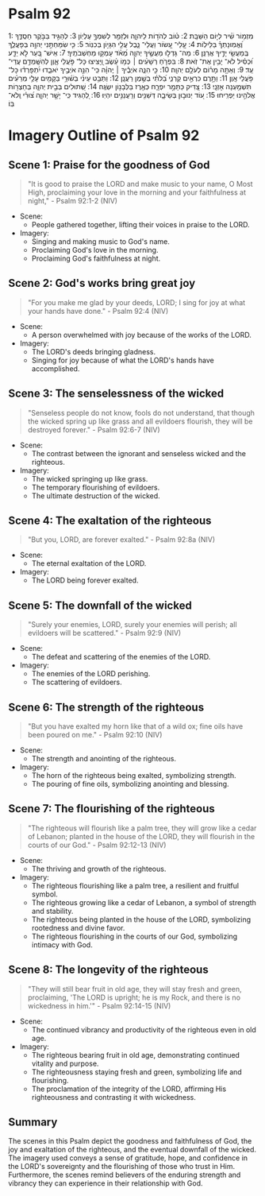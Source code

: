 # Psalm 92
1: מִזְמ֥וֹר שִׁ֗יר לְי֣וֹם הַשַּׁבָּֽת׃
2: ט֗וֹב לְהֹד֥וֹת לַיהוָ֑ה וּלְזַמֵּ֖ר לְשִׁמְךָ֣ עֶלְיֽוֹן׃
3: לְהַגִּ֣יד בַּבֹּ֣קֶר חַסְֽדֶּ֑ךָ וֶ֝אֱמֽוּנָתְךָ֗ בַּלֵּילֽוֹת׃
4: עֲֽלֵי־ עָ֭שׂוֹר וַעֲלֵי־ נָ֑בֶל עֲלֵ֖י הִגָּי֣וֹן בְּכִנּֽוֹר׃
5: כִּ֤י שִׂמַּחְתַּ֣נִי יְהוָ֣ה בְּפָעֳלֶ֑ךָ בְּֽמַעֲשֵׂ֖י יָדֶ֣יךָ אֲרַנֵּֽן׃
6: מַה־ גָּדְל֣וּ מַעֲשֶׂ֣יךָ יְהוָ֑ה מְ֝אֹ֗ד עָמְק֥וּ מַחְשְׁבֹתֶֽיךָ׃
7: אִֽישׁ־ בַּ֭עַר לֹ֣א יֵדָ֑ע וּ֝כְסִ֗יל לֹא־ יָבִ֥ין אֶת־ זֹֽאת׃
8: בִּפְרֹ֤חַ רְשָׁעִ֨ים ׀ כְּמ֥וֹ עֵ֗שֶׂב וַ֭יָּצִיצוּ כָּל־ פֹּ֣עֲלֵי אָ֑וֶן לְהִשָּֽׁמְדָ֥ם עֲדֵי־ עַֽד׃
9: וְאַתָּ֥ה מָר֗וֹם לְעֹלָ֥ם יְהוָֽה׃
10: כִּ֤י הִנֵּ֪ה אֹיְבֶ֡יךָ ׀ יְֽהוָ֗ה כִּֽי־ הִנֵּ֣ה אֹיְבֶ֣יךָ יֹאבֵ֑דוּ יִ֝תְפָּרְד֗וּ כָּל־ פֹּ֥עֲלֵי אָֽוֶן׃
11: וַתָּ֣רֶם כִּרְאֵ֣ים קַרְנִ֑י בַּ֝לֹּתִ֗י בְּשֶׁ֣מֶן רַעֲנָֽן׃
12: וַתַּבֵּ֥ט עֵינִ֗י בְּשׁ֫וּרָ֥י בַּקָּמִ֖ים עָלַ֥י מְרֵעִ֗ים תִּשְׁמַ֥עְנָה אָזְנָֽי׃
13: צַ֭דִּיק כַּתָּמָ֣ר יִפְרָ֑ח כְּאֶ֖רֶז בַּלְּבָנ֣וֹן יִשְׂגֶּֽה׃
14: שְׁ֭תוּלִים בְּבֵ֣ית יְהוָ֑ה בְּחַצְר֖וֹת אֱלֹהֵ֣ינוּ יַפְרִֽיחוּ׃
15: ע֭וֹד יְנוּב֣וּן בְּשֵׂיבָ֑ה דְּשֵׁנִ֖ים וְרַֽעֲנַנִּ֣ים יִהְיֽוּ׃
16: לְ֭הַגִּיד כִּֽי־ יָשָׁ֣ר יְהוָ֑ה צ֝וּרִ֗י וְֽלֹא־ בּֽוֹ׃

# Imagery Outline of Psalm 92

## Scene 1: Praise for the goodness of God

> "It is good to praise the LORD and make music to your name, O Most High, proclaiming your love in the morning and your faithfulness at night," - Psalm 92:1-2 (NIV)

- Scene:
  - People gathered together, lifting their voices in praise to the LORD.
- Imagery:
  - Singing and making music to God's name.
  - Proclaiming God's love in the morning.
  - Proclaiming God's faithfulness at night.

## Scene 2: God's works bring great joy

> "For you make me glad by your deeds, LORD; I sing for joy at what your hands have done." - Psalm 92:4 (NIV)

- Scene:
  - A person overwhelmed with joy because of the works of the LORD.
- Imagery:
  - The LORD's deeds bringing gladness.
  - Singing for joy because of what the LORD's hands have accomplished.

## Scene 3: The senselessness of the wicked

> "Senseless people do not know, fools do not understand, that though the wicked spring up like grass and all evildoers flourish, they will be destroyed forever." - Psalm 92:6-7 (NIV)

- Scene:
  - The contrast between the ignorant and senseless wicked and the righteous.
- Imagery:
  - The wicked springing up like grass.
  - The temporary flourishing of evildoers.
  - The ultimate destruction of the wicked.

## Scene 4: The exaltation of the righteous

> "But you, LORD, are forever exalted." - Psalm 92:8a (NIV)

- Scene:
  - The eternal exaltation of the LORD.
- Imagery:
  - The LORD being forever exalted.

## Scene 5: The downfall of the wicked

> "Surely your enemies, LORD, surely your enemies will perish; all evildoers will be scattered." - Psalm 92:9 (NIV)

- Scene:
  - The defeat and scattering of the enemies of the LORD.
- Imagery:
  - The enemies of the LORD perishing.
  - The scattering of evildoers.

## Scene 6: The strength of the righteous

> "But you have exalted my horn like that of a wild ox; fine oils have been poured on me." - Psalm 92:10 (NIV)

- Scene:
  - The strength and anointing of the righteous.
- Imagery:
  - The horn of the righteous being exalted, symbolizing strength.
  - The pouring of fine oils, symbolizing anointing and blessing.

## Scene 7: The flourishing of the righteous

> "The righteous will flourish like a palm tree, they will grow like a cedar of Lebanon; planted in the house of the LORD, they will flourish in the courts of our God." - Psalm 92:12-13 (NIV)

- Scene:
  - The thriving and growth of the righteous.
- Imagery:
  - The righteous flourishing like a palm tree, a resilient and fruitful symbol.
  - The righteous growing like a cedar of Lebanon, a symbol of strength and stability.
  - The righteous being planted in the house of the LORD, symbolizing rootedness and divine favor.
  - The righteous flourishing in the courts of our God, symbolizing intimacy with God.

## Scene 8: The longevity of the righteous

> "They will still bear fruit in old age, they will stay fresh and green, proclaiming, 'The LORD is upright; he is my Rock, and there is no wickedness in him.'" - Psalm 92:14-15 (NIV)

- Scene:
  - The continued vibrancy and productivity of the righteous even in old age.
- Imagery:
  - The righteous bearing fruit in old age, demonstrating continued vitality and purpose.
  - The righteousness staying fresh and green, symbolizing life and flourishing.
  - The proclamation of the integrity of the LORD, affirming His righteousness and contrasting it with wickedness.

## Summary

The scenes in this Psalm depict the goodness and faithfulness of God, the joy and exaltation of the righteous, and the eventual downfall of the wicked. The imagery used conveys a sense of gratitude, hope, and confidence in the LORD's sovereignty and the flourishing of those who trust in Him. Furthermore, the scenes remind believers of the enduring strength and vibrancy they can experience in their relationship with God.